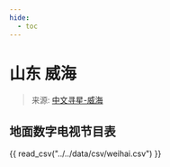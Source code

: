 ```yaml
---
hide:
  - toc
---
```


# 山东 威海

> 来源: [中文寻星-威海](http://dtmb.saoing.com/weihai.htm)

## 地面数字电视节目表

{{ read_csv("../../data/csv/weihai.csv") }}
